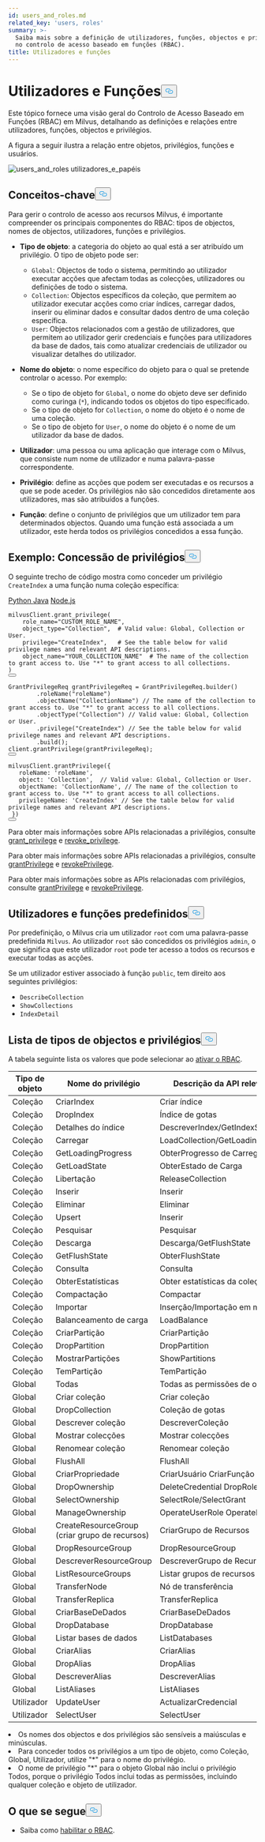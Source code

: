 ```yaml
---
id: users_and_roles.md
related_key: 'users, roles'
summary: >-
  Saiba mais sobre a definição de utilizadores, funções, objectos e privilégios
  no controlo de acesso baseado em funções (RBAC).
title: Utilizadores e funções
---
```

<h1 id="Users-and-Roles" class="common-anchor-header">Utilizadores e Funções<button data-href="#Users-and-Roles" class="anchor-icon" translate="no">
      <svg translate="no"
        aria-hidden="true"
        focusable="false"
        height="20"
        version="1.1"
        viewBox="0 0 16 16"
        width="16"
      >
        <path
          fill="#0092E4"
          fill-rule="evenodd"
          d="M4 9h1v1H4c-1.5 0-3-1.69-3-3.5S2.55 3 4 3h4c1.45 0 3 1.69 3 3.5 0 1.41-.91 2.72-2 3.25V8.59c.58-.45 1-1.27 1-2.09C10 5.22 8.98 4 8 4H4c-.98 0-2 1.22-2 2.5S3 9 4 9zm9-3h-1v1h1c1 0 2 1.22 2 2.5S13.98 12 13 12H9c-.98 0-2-1.22-2-2.5 0-.83.42-1.64 1-2.09V6.25c-1.09.53-2 1.84-2 3.25C6 11.31 7.55 13 9 13h4c1.45 0 3-1.69 3-3.5S14.5 6 13 6z"
        ></path>
      </svg>
    </button></h1><p>Este tópico fornece uma visão geral do Controlo de Acesso Baseado em Funções (RBAC) em Milvus, detalhando as definições e relações entre utilizadores, funções, objectos e privilégios.</p>
<p>A figura a seguir ilustra a relação entre objetos, privilégios, funções e usuários.</p>
<p>
  
   <span class="img-wrapper"> <img translate="no" src="/docs/v2.4.x/assets/users_and_roles.png" alt="users_and_roles" class="doc-image" id="users_and_roles" />
   </span> <span class="img-wrapper"> <span>utilizadores_e_papéis</span> </span></p>
<h2 id="Key-concepts" class="common-anchor-header">Conceitos-chave<button data-href="#Key-concepts" class="anchor-icon" translate="no">
      <svg translate="no"
        aria-hidden="true"
        focusable="false"
        height="20"
        version="1.1"
        viewBox="0 0 16 16"
        width="16"
      >
        <path
          fill="#0092E4"
          fill-rule="evenodd"
          d="M4 9h1v1H4c-1.5 0-3-1.69-3-3.5S2.55 3 4 3h4c1.45 0 3 1.69 3 3.5 0 1.41-.91 2.72-2 3.25V8.59c.58-.45 1-1.27 1-2.09C10 5.22 8.98 4 8 4H4c-.98 0-2 1.22-2 2.5S3 9 4 9zm9-3h-1v1h1c1 0 2 1.22 2 2.5S13.98 12 13 12H9c-.98 0-2-1.22-2-2.5 0-.83.42-1.64 1-2.09V6.25c-1.09.53-2 1.84-2 3.25C6 11.31 7.55 13 9 13h4c1.45 0 3-1.69 3-3.5S14.5 6 13 6z"
        ></path>
      </svg>
    </button></h2><p>Para gerir o controlo de acesso aos recursos Milvus, é importante compreender os principais componentes do RBAC: tipos de objectos, nomes de objectos, utilizadores, funções e privilégios.</p>
<ul>
<li><p><strong>Tipo de objeto</strong>: a categoria do objeto ao qual está a ser atribuído um privilégio. O tipo de objeto pode ser:</p>
<ul>
<li><code translate="no">Global</code>: Objectos de todo o sistema, permitindo ao utilizador executar acções que afectam todas as colecções, utilizadores ou definições de todo o sistema.</li>
<li><code translate="no">Collection</code>: Objectos específicos da coleção, que permitem ao utilizador executar acções como criar índices, carregar dados, inserir ou eliminar dados e consultar dados dentro de uma coleção específica.</li>
<li><code translate="no">User</code>: Objectos relacionados com a gestão de utilizadores, que permitem ao utilizador gerir credenciais e funções para utilizadores da base de dados, tais como atualizar credenciais de utilizador ou visualizar detalhes do utilizador.</li>
</ul></li>
<li><p><strong>Nome do objeto</strong>: o nome específico do objeto para o qual se pretende controlar o acesso. Por exemplo:</p>
<ul>
<li>Se o tipo de objeto for <code translate="no">Global</code>, o nome do objeto deve ser definido como curinga (<code translate="no">*</code>), indicando todos os objetos do tipo especificado.</li>
<li>Se o tipo de objeto for <code translate="no">Collection</code>, o nome do objeto é o nome de uma coleção.</li>
<li>Se o tipo de objeto for <code translate="no">User</code>, o nome do objeto é o nome de um utilizador da base de dados.</li>
</ul></li>
<li><p><strong>Utilizador</strong>: uma pessoa ou uma aplicação que interage com o Milvus, que consiste num nome de utilizador e numa palavra-passe correspondente.</p></li>
<li><p><strong>Privilégio</strong>: define as acções que podem ser executadas e os recursos a que se pode aceder. Os privilégios não são concedidos diretamente aos utilizadores, mas são atribuídos a funções.</p></li>
<li><p><strong>Função</strong>: define o conjunto de privilégios que um utilizador tem para determinados objectos. Quando uma função está associada a um utilizador, este herda todos os privilégios concedidos a essa função.</p></li>
</ul>
<h2 id="Example-Granting-privileges" class="common-anchor-header">Exemplo: Concessão de privilégios<button data-href="#Example-Granting-privileges" class="anchor-icon" translate="no">
      <svg translate="no"
        aria-hidden="true"
        focusable="false"
        height="20"
        version="1.1"
        viewBox="0 0 16 16"
        width="16"
      >
        <path
          fill="#0092E4"
          fill-rule="evenodd"
          d="M4 9h1v1H4c-1.5 0-3-1.69-3-3.5S2.55 3 4 3h4c1.45 0 3 1.69 3 3.5 0 1.41-.91 2.72-2 3.25V8.59c.58-.45 1-1.27 1-2.09C10 5.22 8.98 4 8 4H4c-.98 0-2 1.22-2 2.5S3 9 4 9zm9-3h-1v1h1c1 0 2 1.22 2 2.5S13.98 12 13 12H9c-.98 0-2-1.22-2-2.5 0-.83.42-1.64 1-2.09V6.25c-1.09.53-2 1.84-2 3.25C6 11.31 7.55 13 9 13h4c1.45 0 3-1.69 3-3.5S14.5 6 13 6z"
        ></path>
      </svg>
    </button></h2><p>O seguinte trecho de código mostra como conceder um privilégio <code translate="no">CreateIndex</code> a uma função numa coleção específica:</p>
<div class="multipleCode">
   <a href="#python">Python </a> <a href="#java">Java</a> <a href="#javascript">Node.js</a></div>
<pre><code translate="no" class="language-python">milvusClient.grant_privilege(
    role_name=<span class="hljs-string">&quot;CUSTOM_ROLE_NAME&quot;</span>,
    object_type=<span class="hljs-string">&quot;Collection&quot;</span>,  <span class="hljs-comment"># Valid value: Global, Collection or User.</span>
    privilege=<span class="hljs-string">&quot;CreateIndex&quot;</span>,   <span class="hljs-comment"># See the table below for valid privilege names and relevant API descriptions.</span>
    object_name=<span class="hljs-string">&quot;YOUR_COLLECTION_NAME&quot;</span>  <span class="hljs-comment"># The name of the collection to grant access to. Use &quot;*&quot; to grant access to all collections.</span>
)
<button class="copy-code-btn"></button></code></pre>
<pre><code translate="no" class="language-java"><span class="hljs-type">GrantPrivilegeReq</span> <span class="hljs-variable">grantPrivilegeReq</span> <span class="hljs-operator">=</span> GrantPrivilegeReq.builder()
        .roleName(<span class="hljs-string">&quot;roleName&quot;</span>)
        .objectName(<span class="hljs-string">&quot;CollectionName&quot;</span>) <span class="hljs-comment">// The name of the collection to grant access to. Use &quot;*&quot; to grant access to all collections.</span>
        .objectType(<span class="hljs-string">&quot;Collection&quot;</span>) <span class="hljs-comment">// Valid value: Global, Collection or User.</span>
        .privilege(<span class="hljs-string">&quot;CreateIndex&quot;</span>) <span class="hljs-comment">// See the table below for valid privilege names and relevant API descriptions.</span>
        .build();
client.grantPrivilege(grantPrivilegeReq);
<button class="copy-code-btn"></button></code></pre>
<pre><code translate="no" class="language-javascript">milvusClient.grantPrivilege({
   roleName: <span class="hljs-string">&#x27;roleName&#x27;</span>,
   <span class="hljs-built_in">object</span>: <span class="hljs-string">&#x27;Collection&#x27;</span>,  <span class="hljs-comment">// Valid value: Global, Collection or User.</span>
   objectName: <span class="hljs-string">&#x27;CollectionName&#x27;</span>, <span class="hljs-comment">// The name of the collection to grant access to. Use &quot;*&quot; to grant access to all collections.</span>
   privilegeName: <span class="hljs-string">&#x27;CreateIndex&#x27;</span> <span class="hljs-comment">// See the table below for valid privilege names and relevant API descriptions.</span>
 })
<button class="copy-code-btn"></button></code></pre>
<div class="language-python">
<p>Para obter mais informações sobre APIs relacionadas a privilégios, consulte <a href="https://milvus.io/api-reference/pymilvus/v2.4.x/MilvusClient/Authentication/grant_privilege.md">grant_privilege</a> e <a href="https://milvus.io/api-reference/pymilvus/v2.4.x/MilvusClient/Authentication/revoke_privileges.md">revoke_privilege</a>.</p>
</div>
<div class="language-java">
<p>Para obter mais informações sobre APIs relacionadas a privilégios, consulte <a href="https://milvus.io/api-reference/java/v2.4.x/v2/Authentication/grantPrivilege.md">grantPrivilege</a> e <a href="https://milvus.io/api-reference/java/v2.4.x/v2/Authentication/revokePrivilege.md">revokePrivilege</a>.</p>
</div>
<div class="language-javascript">
<p>Para obter mais informações sobre as APIs relacionadas com privilégios, consulte <a href="https://milvus.io/api-reference/node/v2.4.x/Authentication/grantPrivilege.md">grantPrivilege</a> e <a href="https://milvus.io/api-reference/node/v2.4.x/Authentication/revokePrivilege.md">revokePrivilege</a>.</p>
</div>
<h2 id="Default-users-and-roles" class="common-anchor-header">Utilizadores e funções predefinidos<button data-href="#Default-users-and-roles" class="anchor-icon" translate="no">
      <svg translate="no"
        aria-hidden="true"
        focusable="false"
        height="20"
        version="1.1"
        viewBox="0 0 16 16"
        width="16"
      >
        <path
          fill="#0092E4"
          fill-rule="evenodd"
          d="M4 9h1v1H4c-1.5 0-3-1.69-3-3.5S2.55 3 4 3h4c1.45 0 3 1.69 3 3.5 0 1.41-.91 2.72-2 3.25V8.59c.58-.45 1-1.27 1-2.09C10 5.22 8.98 4 8 4H4c-.98 0-2 1.22-2 2.5S3 9 4 9zm9-3h-1v1h1c1 0 2 1.22 2 2.5S13.98 12 13 12H9c-.98 0-2-1.22-2-2.5 0-.83.42-1.64 1-2.09V6.25c-1.09.53-2 1.84-2 3.25C6 11.31 7.55 13 9 13h4c1.45 0 3-1.69 3-3.5S14.5 6 13 6z"
        ></path>
      </svg>
    </button></h2><p>Por predefinição, o Milvus cria um utilizador <code translate="no">root</code> com uma palavra-passe predefinida <code translate="no">Milvus</code>. Ao utilizador <code translate="no">root</code> são concedidos os privilégios <code translate="no">admin</code>, o que significa que este utilizador <code translate="no">root</code> pode ter acesso a todos os recursos e executar todas as acções.</p>
<p>Se um utilizador estiver associado à função <code translate="no">public</code>, tem direito aos seguintes privilégios:</p>
<ul>
<li><code translate="no">DescribeCollection</code></li>
<li><code translate="no">ShowCollections</code></li>
<li><code translate="no">IndexDetail</code></li>
</ul>
<h2 id="List-of-object-types-and-privileges" class="common-anchor-header">Lista de tipos de objectos e privilégios<button data-href="#List-of-object-types-and-privileges" class="anchor-icon" translate="no">
      <svg translate="no"
        aria-hidden="true"
        focusable="false"
        height="20"
        version="1.1"
        viewBox="0 0 16 16"
        width="16"
      >
        <path
          fill="#0092E4"
          fill-rule="evenodd"
          d="M4 9h1v1H4c-1.5 0-3-1.69-3-3.5S2.55 3 4 3h4c1.45 0 3 1.69 3 3.5 0 1.41-.91 2.72-2 3.25V8.59c.58-.45 1-1.27 1-2.09C10 5.22 8.98 4 8 4H4c-.98 0-2 1.22-2 2.5S3 9 4 9zm9-3h-1v1h1c1 0 2 1.22 2 2.5S13.98 12 13 12H9c-.98 0-2-1.22-2-2.5 0-.83.42-1.64 1-2.09V6.25c-1.09.53-2 1.84-2 3.25C6 11.31 7.55 13 9 13h4c1.45 0 3-1.69 3-3.5S14.5 6 13 6z"
        ></path>
      </svg>
    </button></h2><p>A tabela seguinte lista os valores que pode selecionar ao <a href="/docs/pt/rbac.md">ativar o RBAC</a>.</p>
<table>
<thead>
<tr><th>Tipo de objeto</th><th>Nome do privilégio</th><th>Descrição da API relevante no lado do cliente</th></tr>
</thead>
<tbody>
<tr><td>Coleção</td><td>CriarIndex</td><td>Criar índice</td></tr>
<tr><td>Coleção</td><td>DropIndex</td><td>Índice de gotas</td></tr>
<tr><td>Coleção</td><td>Detalhes do índice</td><td>DescreverIndex/GetIndexState/GetIndexBuildProgress</td></tr>
<tr><td>Coleção</td><td>Carregar</td><td>LoadCollection/GetLoadingProgress/GetLoadState</td></tr>
<tr><td>Coleção</td><td>GetLoadingProgress</td><td>ObterProgresso de Carregamento</td></tr>
<tr><td>Coleção</td><td>GetLoadState</td><td>ObterEstado de Carga</td></tr>
<tr><td>Coleção</td><td>Libertação</td><td>ReleaseCollection</td></tr>
<tr><td>Coleção</td><td>Inserir</td><td>Inserir</td></tr>
<tr><td>Coleção</td><td>Eliminar</td><td>Eliminar</td></tr>
<tr><td>Coleção</td><td>Upsert</td><td>Inserir</td></tr>
<tr><td>Coleção</td><td>Pesquisar</td><td>Pesquisar</td></tr>
<tr><td>Coleção</td><td>Descarga</td><td>Descarga/GetFlushState</td></tr>
<tr><td>Coleção</td><td>GetFlushState</td><td>ObterFlushState</td></tr>
<tr><td>Coleção</td><td>Consulta</td><td>Consulta</td></tr>
<tr><td>Coleção</td><td>ObterEstatísticas</td><td>Obter estatísticas da coleção</td></tr>
<tr><td>Coleção</td><td>Compactação</td><td>Compactar</td></tr>
<tr><td>Coleção</td><td>Importar</td><td>Inserção/Importação em massa</td></tr>
<tr><td>Coleção</td><td>Balanceamento de carga</td><td>LoadBalance</td></tr>
<tr><td>Coleção</td><td>CriarPartição</td><td>CriarPartição</td></tr>
<tr><td>Coleção</td><td>DropPartition</td><td>DropPartition</td></tr>
<tr><td>Coleção</td><td>MostrarPartições</td><td>ShowPartitions</td></tr>
<tr><td>Coleção</td><td>TemPartição</td><td>TemPartição</td></tr>
<tr><td>Global</td><td>Todas</td><td>Todas as permissões de operação da API nesta tabela</td></tr>
<tr><td>Global</td><td>Criar coleção</td><td>Criar coleção</td></tr>
<tr><td>Global</td><td>DropCollection</td><td>Coleção de gotas</td></tr>
<tr><td>Global</td><td>Descrever coleção</td><td>DescreverColeção</td></tr>
<tr><td>Global</td><td>Mostrar colecções</td><td>Mostrar colecções</td></tr>
<tr><td>Global</td><td>Renomear coleção</td><td>Renomear coleção</td></tr>
<tr><td>Global</td><td>FlushAll</td><td>FlushAll</td></tr>
<tr><td>Global</td><td>CriarPropriedade</td><td>CriarUsuário CriarFunção</td></tr>
<tr><td>Global</td><td>DropOwnership</td><td>DeleteCredential DropRole</td></tr>
<tr><td>Global</td><td>SelectOwnership</td><td>SelectRole/SelectGrant</td></tr>
<tr><td>Global</td><td>ManageOwnership</td><td>OperateUserRole OperatePrivilege</td></tr>
<tr><td>Global</td><td>CreateResourceGroup (criar grupo de recursos)</td><td>CriarGrupo de Recursos</td></tr>
<tr><td>Global</td><td>DropResourceGroup</td><td>DropResourceGroup</td></tr>
<tr><td>Global</td><td>DescreverResourceGroup</td><td>DescreverGrupo de Recursos</td></tr>
<tr><td>Global</td><td>ListResourceGroups</td><td>Listar grupos de recursos</td></tr>
<tr><td>Global</td><td>TransferNode</td><td>Nó de transferência</td></tr>
<tr><td>Global</td><td>TransferReplica</td><td>TransferReplica</td></tr>
<tr><td>Global</td><td>CriarBaseDeDados</td><td>CriarBaseDeDados</td></tr>
<tr><td>Global</td><td>DropDatabase</td><td>DropDatabase</td></tr>
<tr><td>Global</td><td>Listar bases de dados</td><td>ListDatabases</td></tr>
<tr><td>Global</td><td>CriarAlias</td><td>CriarAlias</td></tr>
<tr><td>Global</td><td>DropAlias</td><td>DropAlias</td></tr>
<tr><td>Global</td><td>DescreverAlias</td><td>DescreverAlias</td></tr>
<tr><td>Global</td><td>ListAliases</td><td>ListAliases</td></tr>
<tr><td>Utilizador</td><td>UpdateUser</td><td>ActualizarCredencial</td></tr>
<tr><td>Utilizador</td><td>SelectUser</td><td>SelectUser</td></tr>
</tbody>
</table>
<div class="alert note">
<li>Os nomes dos objectos e dos privilégios são sensíveis a maiúsculas e minúsculas.</li>
<li>Para conceder todos os privilégios a um tipo de objeto, como Coleção, Global, Utilizador, utilize "*" para o nome do privilégio. </li>
<li>O nome de privilégio "*" para o objeto Global não inclui o privilégio Todos, porque o privilégio Todos inclui todas as permissões, incluindo qualquer coleção e objeto de utilizador.</li>
</div>
<h2 id="Whats-next" class="common-anchor-header">O que se segue<button data-href="#Whats-next" class="anchor-icon" translate="no">
      <svg translate="no"
        aria-hidden="true"
        focusable="false"
        height="20"
        version="1.1"
        viewBox="0 0 16 16"
        width="16"
      >
        <path
          fill="#0092E4"
          fill-rule="evenodd"
          d="M4 9h1v1H4c-1.5 0-3-1.69-3-3.5S2.55 3 4 3h4c1.45 0 3 1.69 3 3.5 0 1.41-.91 2.72-2 3.25V8.59c.58-.45 1-1.27 1-2.09C10 5.22 8.98 4 8 4H4c-.98 0-2 1.22-2 2.5S3 9 4 9zm9-3h-1v1h1c1 0 2 1.22 2 2.5S13.98 12 13 12H9c-.98 0-2-1.22-2-2.5 0-.83.42-1.64 1-2.09V6.25c-1.09.53-2 1.84-2 3.25C6 11.31 7.55 13 9 13h4c1.45 0 3-1.69 3-3.5S14.5 6 13 6z"
        ></path>
      </svg>
    </button></h2><ul>
<li>Saiba como <a href="/docs/pt/rbac.md">habilitar o RBAC</a>.</li>
</ul>
